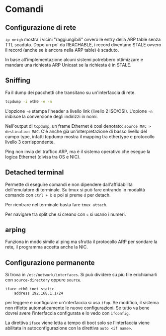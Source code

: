 # Comandi

## Configurazione di rete

`ip neigh` mostra i vicini "raggiungibili" ovvero le entry della ARP table senza TTL scaduto.
Dopo un po' da REACHABLE, i record diventano STALE ovvero il record (anche se è ancora nella ARP table) è scaduto.

In base all'implementazione alcuni sistemi potrebbero ottimizzare e mandare una richiesta ARP Unicast se la richiesta è
in STALE.

## Sniffing

Fa il dump dei pacchetti che transitano su un'interfaccia di rete.

```sh
tcpdump -i eth0 -e -n
```

L'opzione `-e` stampa l'header a livello link (livello 2 ISO/OSI). L'opione `-n` inibisce la conversione degli indirizzi
in nomi.

Nell'output di `tcpdump`, un frame Ethernet è così denotato: `source MAC > destination MAC`. C'è anche già un'interpretazione di basso livello del campo type, infatti tcpdump mostra il mapping tra ethertype e protocollo livello 3 corrispondente.

Ping non invia del traffico ARP, ma è il sistema operativo che esegue la logica Ethernet (divisa tra OS e NIC).

## Detached terminal

Permette di eseguire comandi e non dipendere dall'affidabilità dell'emulatore di terminale. Su tmux si può fare entrando in modalità comando con `ctrl + b` e poi si preme `d` per detach.

Per rientrare nel terminale basta fare `tmux attach`.

Per navigare tra split che si creano con `c` si usano i numeri.

## arping

Funziona in modo simile al ping ma sfrutta il protocollo ARP per sondare la rete, il programma accetta anche la NIC.

## Configurazione permanente

Si trova in `/etc/network/interfaces`. Si può dividere su più file  erichiamarli con `source-directory` oppure `source`.

```
iface eth0 inet static
    address 192.168.1.1/24
```

per leggere e configurare un'interfaccia si usa `ifup`. Se modifico, il sistema non riflette automaticamente le nuove
configurazioni. Se tutto va bene dovrei avere l'interfaccia configurata e lo vedo con `ifconfig`.

La direttiva `iface` viene letta a tempo di boot solo se l'interfaccia viene abilitata in autoconfigurazione con la
direttiva `auto <if name>`.
